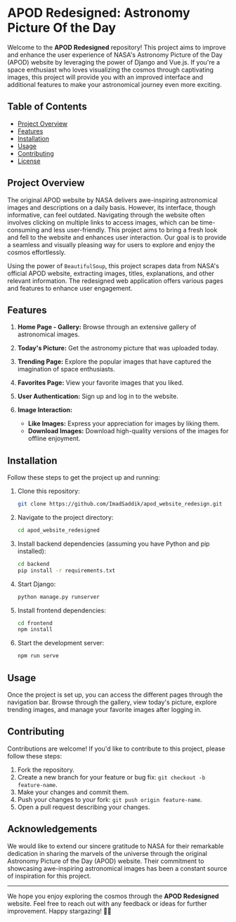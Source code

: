 # APOD Redesigned: Astronomy Picture Of the Day

Welcome to the **APOD Redesigned** repository! This project aims to improve and enhance the user experience of NASA's Astronomy Picture of the Day (APOD) website by leveraging the power of Django and Vue.js. If you're a space enthusiast who loves visualizing the cosmos through captivating images, this project will provide you with an improved interface and additional features to make your astronomical journey even more exciting.

## Table of Contents

- [Project Overview](#project-overview)
- [Features](#features)
- [Installation](#installation)
- [Usage](#usage)
- [Contributing](#contributing)
- [License](#license)

## Project Overview


The original APOD website by NASA delivers awe-inspiring astronomical images and descriptions on a daily basis. However, its interface, though informative, can feel outdated. Navigating through the website often involves clicking on multiple links to access images, which can be time-consuming and less user-friendly. This project aims to bring a fresh look and fell to the website and enhances user interaction. Our goal is to provide a seamless and visually pleasing way for users to explore and enjoy the cosmos effortlessly.

Using the power of `BeautifulSoup`, this project scrapes data from NASA's official APOD website, extracting images, titles, explanations, and other relevant information. The redesigned web application offers various pages and features to enhance user engagement.

## Features

1. **Home Page - Gallery:** Browse through an extensive gallery of astronomical images.

2. **Today's Picture:** Get the astronomy picture that was uploaded today.

3. **Trending Page:** Explore the popular images that have captured the imagination of space enthusiasts.

4. **Favorites Page:** View your favorite images that you liked.

5. **User Authentication:** Sign up and log in to the website.

6. **Image Interaction:**
   - **Like Images:** Express your appreciation for images by liking them.
   - **Download Images:** Download high-quality versions of the images for offline enjoyment.

## Installation

Follow these steps to get the project up and running:

1. Clone this repository:
   ```bash
   git clone https://github.com/ImadSaddik/apod_website_redesign.git
   ```

2. Navigate to the project directory:
   ```bash
   cd apod_website_redesigned
   ```

3. Install backend dependencies (assuming you have Python and pip installed):
   ```bash
   cd backend
   pip install -r requirements.txt
   ```
   
4. Start Django:
   ```bash
   python manage.py runserver
   ```

5. Install frontend dependencies:
   ```bash
   cd frontend
   npm install
   ```

6. Start the development server:
   ```bash
   npm run serve
   ```

## Usage

Once the project is set up, you can access the different pages through the navigation bar. Browse through the gallery, view today's picture, explore trending images, and manage your favorite images after logging in.

## Contributing

Contributions are welcome! If you'd like to contribute to this project, please follow these steps:

1. Fork the repository.
2. Create a new branch for your feature or bug fix: `git checkout -b feature-name`.
3. Make your changes and commit them.
4. Push your changes to your fork: `git push origin feature-name`.
5. Open a pull request describing your changes.

## Acknowledgements

We would like to extend our sincere gratitude to NASA for their remarkable dedication in sharing the marvels of the universe through the original Astronomy Picture of the Day (APOD) website. Their commitment to showcasing awe-inspiring astronomical images has been a constant source of inspiration for this project.

---

We hope you enjoy exploring the cosmos through the **APOD Redesigned** website. Feel free to reach out with any feedback or ideas for further improvement. Happy stargazing! 🌌🚀
